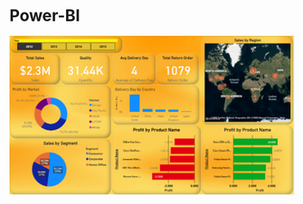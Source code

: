 # Power-BI

![alt text](https://github.com/imabhishekmahli/Power-BI/blob/main/screenshot/Screenshot%20(17).png)
